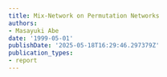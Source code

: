 ```yaml
---
title: Mix-Network on Permutation Networks
authors:
- Masayuki Abe
date: '1999-05-01'
publishDate: '2025-05-18T16:29:46.297379Z'
publication_types:
- report
---
```

